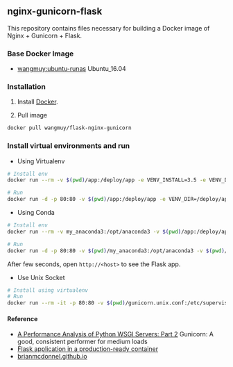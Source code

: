 ## nginx-gunicorn-flask

This repository contains files necessary for building a Docker image of
Nginx + Gunicorn + Flask.


### Base Docker Image

* [wangmuy:ubuntu-runas](https://hub.docker.com/r/wangmuy/ubuntu-runas/) Ubuntu_16.04


### Installation

1. Install [Docker](https://www.docker.com/).

2. Pull image

```bash
docker pull wangmuy/flask-nginx-gunicorn
```


### Install virtual environments and run

* Using Virtualenv

```bash
# Install env
docker run --rm -v $(pwd)/app:/deploy/app -e VENV_INSTALL=3.5 -e VENV_DIR=/deploy/app/env -e USER_ID=1000 -e GROUP_ID=1000 wangmuy/flask-nginx-gunicorn

# Run
docker run -d -p 80:80 -v $(pwd)/app:/deploy/app -e VENV_DIR=/deploy/app/env -e USER_ID=1000 -e GROUP_ID=1000 wangmuy/flask-nginx-gunicorn
```

* Using Conda

```bash
# Install env
docker run --rm -v my_anaconda3:/opt/anaconda3 -v $(pwd)/app:/deploy/app -e VENV_INSTALL=3.5 -e VENV_DIR=/deploy/app/env_conda -e ENV_CONDA_DIR=/opt/anaconda3 -e USER_ID=1000 -e GROUP_ID=1000 wangmuy/flask-nginx-gunicorn

# Run
docker run -d -p 80:80 -v $(pwd)/my_anaconda3:/opt/anaconda3 -v $(pwd)/app:/deploy/app -e VENV_DIR=/deploy/app/env_conda -e VENV_NAME=/deploy/app/env_conda -e USER_ID=1000 -e GROUP_ID=1000 wangmuy/flask-nginx-gunicorn
```

After few seconds, open `http://<host>` to see the Flask app.

* Use Unix Socket

```bash
# Install using virtualenv
# Run
docker run --rm -it -p 80:80 -v $(pwd)/gunicorn.unix.conf:/etc/supervisor/conf.d/gunicorn.conf -v $(pwd)/flask.unix.conf:/etc/nginx/sites-enabled/flask.conf  -v $(pwd)/app:/deploy/app -e VENV_DIR=/deploy/app/env -e USER_ID=1000 -e GROUP_ID=1000 wangmuy/flask-nginx-gunicorn
```


#### Reference

* [A Performance Analysis of Python WSGI Servers: Part 2](https://blog.appdynamics.com/engineering/a-performance-analysis-of-python-wsgi-servers-part-2/) Gunicorn: A good, consistent performer for medium loads
* [Flask application in a production-ready container](https://netdevops.me/2017/flask-application-in-a-production-ready-container/)
* [brianmcdonnel.github.io](http://brianmcdonnell.github.io/pycon_ie_2013/#/35)
